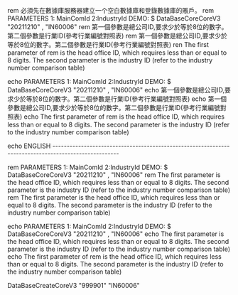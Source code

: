 rem 必須先在數據庫服務器建立一个空白數據庫和登錄數據庫的賬戶。
rem PARAMETERS 1: MainComId 2:IndustryId DEMO: $ DataBaseCoreCoreV3 "20211210" , "IN60006"
rem 第一個參數是總公司ID,要求少於等於8位的數字。第二個參數是行業ID(參考行業編號對照表)
rem 第一個參數是總公司ID,要求少於等於8位的數字。第二個參數是行業ID(參考行業編號對照表)
ren The first parameter of rem is the head office ID, which requires less than or equal to 8 digits. The second parameter is the industry ID (refer to the industry number comparison table)

echo PARAMETERS 1: MainComId 2:IndustryId DEMO: $ DataBaseCoreCoreV3 "20211210" , "IN60006"
echo 第一個參數是總公司ID,要求少於等於8位的數字。第二個參數是行業ID(參考行業編號對照表)
echo 第一個參數是總公司ID,要求少於等於8位的數字。第二個參數是行業ID(參考行業編號對照表)
echo The first parameter of rem is the head office ID, which requires less than or equal to 8 digits. The second parameter is the industry ID (refer to the industry number comparison table)

echo ENGLISH -----------------------------------------------------------------------------------------------------

rem PARAMETERS 1: MainComId 2:IndustryId DEMO: $ DataBaseCoreCoreV3 "20211210" , "IN60006"
rem The first parameter is the head office ID, which requires less than or equal to 8 digits. The second parameter is the industry ID (refer to the industry number comparison table)
rem The first parameter is the head office ID, which requires less than or equal to 8 digits. The second parameter is the industry ID (refer to the industry number comparison table)

echo PARAMETERS 1: MainComId 2:IndustryId DEMO: $ DataBaseCoreCoreV3 "20211210" , "IN60006"
echo The first parameter is the head office ID, which requires less than or equal to 8 digits. The second parameter is the industry ID (refer to the industry number comparison table)
echo The first parameter of rem is the head office ID, which requires less than or equal to 8 digits. The second parameter is the industry ID (refer to the industry number comparison table)

DataBaseCreateCoreV3 "999901" "IN60006"